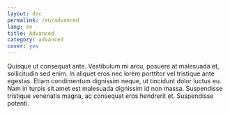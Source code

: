 ```yaml
---
layout: doc
permalink: /en/advanced
lang: en
title: Advanced
category: advanced
cover: yes
---
```


Quisque ut consequat ante. Vestibulum mi arcu, posuere at malesuada et, sollicitudin sed enim. In aliquet eros nec lorem porttitor vel tristique ante egestas. Etiam condimentum dignissim neque, ut tincidunt dolor luctus eu. Nam in turpis sit amet est malesuada dignissim id non massa. Suspendisse tristique venenatis magna, ac consequat eros hendrerit et. Suspendisse potenti.